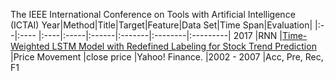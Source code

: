 The IEEE International Conference on Tools with Artificial Intelligence (ICTAI)
Year|Method|Title|Target|Feature|Data Set|Time Span|Evaluation|
|:--|:---- |:----|:-----|:------|:-------|:--------|:---------|
2017 |RNN |[Time-Weighted LSTM Model with Redefined Labeling for Stock Trend Prediction](https://ieeexplore.ieee.org/stamp/stamp.jsp?tp=&arnumber=8372087) |Price Movement |close price |Yahoo! Finance. |2002 - 2007 |Acc, Pre, Rec, F1
